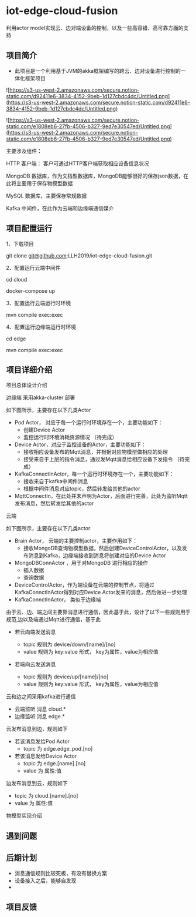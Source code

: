 # iot-edge-cloud-fusion
利用actor model实现云、边对端设备的控制，以及一些高容错、高可靠方面的支持


## 项目简介

- 此项目是一个利用基于JVM的akka框架编写的跨云、边对设备进行控制的一体化框架项目

![https://s3-us-west-2.amazonaws.com/secure.notion-static.com/d92411e6-3834-4152-9beb-1d127cbdc4dc/Untitled.png](https://s3-us-west-2.amazonaws.com/secure.notion-static.com/d92411e6-3834-4152-9beb-1d127cbdc4dc/Untitled.png)

![https://s3-us-west-2.amazonaws.com/secure.notion-static.com/e1808eb6-27fb-4506-b327-9ed7e30547ed/Untitled.png](https://s3-us-west-2.amazonaws.com/secure.notion-static.com/e1808eb6-27fb-4506-b327-9ed7e30547ed/Untitled.png)

主要涉及组件：

HTTP 客户端： 客户可通过HTTP客户端获取相应设备信息状况

MongoDB 数据库，作为文档型数据库，MongoDB能够很好的保存json数据，在此将主要用于保存物模型数据

MySQL 数据库，主要保存常规数据

Kafka 中间件，在此作为云端和边缘端通信媒介

## 项目配置运行

1、下载项目

git clone [git@github.com](mailto:git@github.com):LLH2019/iot-edge-cloud-fusion.git

2、配置运行云端中间件

cd cloud

docker-compose up

3、配置运行云端运行时环境

mvn compile exec:exec

4、配置运行边缘端运行时环境

cd edge

mvn compile exec:exec

## 项目详细介绍

项目总体设计介绍

边缘端 采用akka-cluster 部署

如下图所示，主要存在以下几类Actor

- Pod Actor， 对应于每一个运行时环境存在一个，主要功能如下：
    - 创建Device Actor
    - 监控运行时环境消耗资源情况 （待完成）
- Device Actor，对应于监控设备的Actor，主要功能如下：
    - 接收相应设备发布的Mqtt消息，并根据对应物模型做相应的处理
    - 接受来自于上层的指令消息，通过发Mqtt消息给相应设备下发指令 （待完成）
- KafkaConnectInActor，每一个运行时环境存在一个，主要功能如下：
    - 接收来自于kafka中间件消息
    - 根据中间件消息对应topic，然后转发给其他的actor
- MqttConnectIn，在此处并未声明为Actor，后面进行完善，此处为监听Mqtt发布消息，然后转发给其他的actor


云端

如下图所示，主要存在以下几类actor

- Brain Actor， 云端的主要控制actor，主要作用如下：
    - 接收MongoDB查询物模型数据，然后创建DeviceControlActor，以及发布消息到Kafka，边缘端接收到消息将创建对应的Device Actor
- MongoDBConnActor ，用于对MongoDB 进行相应的操作
    - 插入数据
    - 查询数据
- DeviceControlActor，作为端设备在云端的控制节点，将通过KafkaConnctInActor得到对应Device Actor发来的消息，然后做进一步处理
- KafkaConnctInActor， 类似于边缘端


由于云、边、端之间主要靠消息进行通信，因此基于此，设计了以下一些规则用于规范,边以及端通过Mqtt进行通信，基于此
- 若云向端发送消息
    - topic 规则为 device/down/[name]/[no]
    - value 规则为 key:value 形式， key为属性，value为相应值

- 若端向云发送消息
    - topic 规则为 device/up/[name]/[no]
    - value 规则为 key:value 形式， key为属性，value为相应值

云和边之间采用kafka进行通信
- 云端监听 消息 cloud.*
- 边缘监听 消息 edge.*

云发布消息到边，规则如下
- 若该消息发给Pod Actor
    - topic 为 edge.edge_pod.[no]
- 若该消息发给Device Actor
    - topic 为 edge.[name].[no]
    - value 为 属性:值

边发布消息到云，规则如下
- topic 为 cloud.[name].[no]
- value 为 属性:值

物模型实现介绍

## 遇到问题

## 后期计划

- 消息通信规则比较死板，有没有替换方案
- 设备接入之后，能够自发现
- 

## 项目反馈
